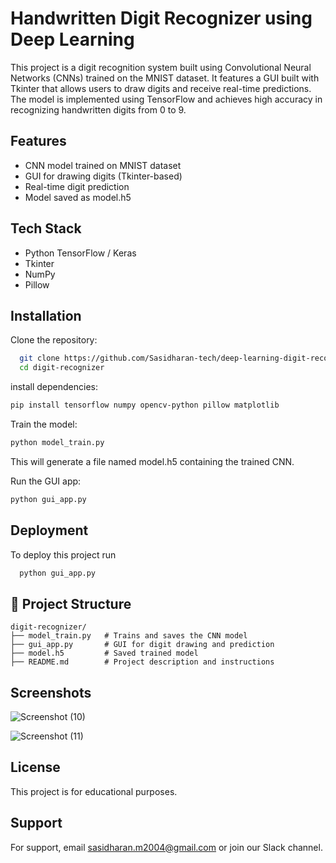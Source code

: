 
# Handwritten Digit Recognizer using Deep Learning
This project is a digit recognition system built using Convolutional Neural Networks (CNNs) trained on the MNIST dataset. It features a GUI built with Tkinter that allows users to draw digits and receive real-time predictions. The model is implemented using TensorFlow and achieves high accuracy in recognizing handwritten digits from 0 to 9.


## Features

- CNN model trained on MNIST dataset
- GUI for drawing digits (Tkinter-based)
- Real-time digit prediction
- Model saved as model.h5


## Tech Stack

- Python TensorFlow / Keras
- Tkinter 
- NumPy 
- Pillow


## Installation

Clone the repository:

```bash
  git clone https://github.com/Sasidharan-tech/deep-learning-digit-recognizer-arttifai.git
  cd digit-recognizer
```
install dependencies:

```bash
pip install tensorflow numpy opencv-python pillow matplotlib
```
Train the model:
```bash
python model_train.py
```
This will generate a file named model.h5 containing the trained CNN.

Run the GUI app:
```bash
python gui_app.py
```
## Deployment

To deploy this project run

```bash
  python gui_app.py
```


## 📁 Project Structure

```
digit-recognizer/
├── model_train.py   # Trains and saves the CNN model
├── gui_app.py       # GUI for digit drawing and prediction
├── model.h5         # Saved trained model
├── README.md        # Project description and instructions
```

## Screenshots

![Screenshot (10)](https://github.com/user-attachments/assets/dcb750ee-c3a7-4cbb-87f6-d6475fd269ba)

![Screenshot (11)](https://github.com/user-attachments/assets/e67dbb94-f36d-4dc2-a57f-7448f7aeaf39)


## License

This project is for educational purposes.






## Support

For support, email sasidharan.m2004@gmail.com or join our Slack channel.

